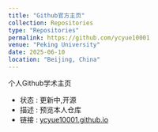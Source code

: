 ```yaml
---
title: "Github官方主页"
collection: Repositories
type: "Repositories"
permalink: https://github.com/ycyue10001
venue: "Peking University"
date: 2025-06-10
location: "Beijing, China"
---
```

个人Github学术主页
- 状态 : 更新中,开源
- 描述 : 预览本人仓库
- 链接 : [ycyue10001.github.io](https://github.com/ycyue10001)
